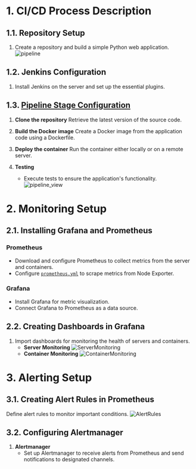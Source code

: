 # 1. CI/CD Process Description

## 1.1. Repository Setup
1. Create a repository and build a simple Python web application.
![pipeline](https://drive.google.com/file/d/1CmyqX3EfqUsSxbHAynMeWAq4qSv6VcvR/view?usp=sharing)
## 1.2. Jenkins Configuration
1. Install Jenkins on the server and set up the essential plugins.

## 1.3. [Pipeline Stage Configuration](./Scripts/pipeline.yml)
1. **Clone the repository**
   Retrieve the latest version of the source code.

2. **Build the Docker image**
   Create a Docker image from the application code using a Dockerfile.

3. **Deploy the container**
   Run the container either locally or on a remote server.

4. **Testing**
   - Execute tests to ensure the application's functionality.
![pipeline_view](https://drive.google.com/file/d/1DiP-f8O5YdubJzycgoR_MGvyCBeldLE6/view?usp=sharing)
# 2. Monitoring Setup

## 2.1. Installing Grafana and Prometheus

### Prometheus
- Download and configure Prometheus to collect metrics from the server and containers.
- Configure [`prometheus.yml`](./Scripts/prometheus.yml) to scrape metrics from Node Exporter.

### Grafana
- Install Grafana for metric visualization.
- Connect Grafana to Prometheus as a data source.

## 2.2. Creating Dashboards in Grafana
1. Import dashboards for monitoring the health of servers and containers.
   - **Server Monitoring**
   ![ServerMonitoring](https://drive.google.com/file/d/1SPazv03auZgzJ_USmn0dcwYms9rgMBAP/view?usp=sharing)
   - **Container Monitoring**
    ![ContainerMonitoring](https://drive.google.com/file/d/1Jb1llgWzU3aTcq99c3EsG4SPPO0_Pcyf/view?usp=drive_link)

# 3. Alerting Setup

## 3.1. Creating Alert Rules in Prometheus
Define alert rules to monitor important conditions.
![AlertRules](https://drive.google.com/file/d/1an84xggSJTvmdBo9LGPvlSURyNc7TrKW/view?usp=sharing)

## 3.2. Configuring Alertmanager
1. **Alertmanager**
   - Set up Alertmanager to receive alerts from Prometheus and send notifications to designated channels.


